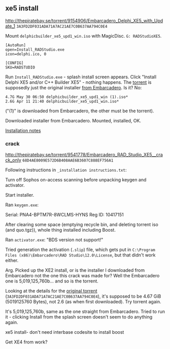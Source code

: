 
## xe5 install

<http://thepiratebay.se/torrent/9154906/Embarcadero_Delphi_XE5_with_Update_1>
`3A3FD2DF031ADA71A7AC21AE7C0B637AA794C0E4`

Mount `delphicbuilder_xe5_upd1_win.iso` with MagicDisc. `G: RADStudioXE5`.

    [AutoRun]
    open=Install_RADStudio.exe
    icon=delphi.ico, 0
     
    [CONFIG]
    SKU=RADSTUDIO

Run `Install_RADStudio.exe` - splash install screen appears. Click "Install Delphi XE5 and/or C++ Builder XE5" - nothing happens. The [torrent](http://thepiratebay.se/torrent/9154906/Embarcadero_Delphi_XE5_with_Update_1) is supposedly just the original installer [from Embarcadero](http://altd.embarcadero.com/download/radstudio/xe5/delphicbuilder_xe5_upd1_win.iso). Is it? No:

    4.7G May 30 06:50 delphicbuilder_xe5_upd1_win (1).iso*
    2.6G Apr 11 21:40 delphicbuilder_xe5_upd1_win.iso*

("(1)" is downloaded from Embarcadero, the other must be the torrent). 

Downloaded installer from Embarcadero. Mounted, installed, OK.

[Installation notes](http://docwiki.embarcadero.com/RADStudio/XE5/en/Installation_Notes_for_XE5)

### crack

<http://thepiratebay.se/torrent/9541778/Embarcadero_RAD_Studio_XE5__crack_only>
`68D4AE8009E572D6B408AAE6B3607C888EF756A1`

Following instructions in `_installation instructions.txt`:

Turn off Sophos on-access scanning before unpacking keygen and activator.

Start installer.

Ran `keygen.exe`:

Serial:   PNA4-BPTM7R-8WCLMS-HYNS
Reg ID:   10417151

After clearing some space (emptying recycle bin, and deleting torrent iso (and quo.tgz)), whole thing installed including Boost. 

Ran `activator.exe`: "BDS version not support!"

Tried generation the activation (`.slip`) file, which gets put in `C:\Program Files (x86)\Embarcadero\RAD Studio\12.0\License`, but that didn't work either.

Arg. Picked up the XE2 install, or is the installer I downloaded from Embarcadero not the one this crack was made for? Well the Embarcadero one is 5,019,125,760b... and so is the torrent.

Looking at the details for the [original torrent](http://thepiratebay.se/torrent/9154906/Embarcadero_Delphi_XE5_with_Update_1)
(`3A3FD2DF031ADA71A7AC21AE7C0B637AA794C0E4`), it's supposed to be 4.67 GiB (5019125760 Bytes), not 2.6 (as when first downloaded). Try torrent again.

It's 5,019,125,760b, same as the one straight from Embarcadero. Tried to run it - clicking Install from the splash screen doesn't seem to do anything again.

xe5 
 install-
 don't need
  interbase
  codesite
 to install
  boost


Get XE4 from work?